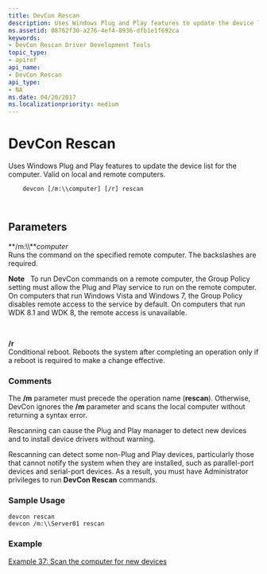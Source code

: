 ```yaml
---
title: DevCon Rescan
description: Uses Windows Plug and Play features to update the device list for the computer. Valid on local and remote computers.
ms.assetid: 08762f30-a276-4ef4-8936-dfb1e1f692ca
keywords:
- DevCon Rescan Driver Development Tools
topic_type:
- apiref
api_name:
- DevCon Rescan
api_type:
- NA
ms.date: 04/20/2017
ms.localizationpriority: medium
---
```


# DevCon Rescan


Uses Windows Plug and Play features to update the device list for the computer. Valid on local and remote computers.

```
    devcon [/m:\\computer] [/r] rescan 

   
```

## <span id="ddk_devcon_rescan_tools"></span><span id="DDK_DEVCON_RESCAN_TOOLS"></span>Parameters


<span id="________m___computer______"></span><span id="________M___COMPUTER______"></span> **/m:\\\\***computer*   
Runs the command on the specified remote computer. The backslashes are required.

**Note**   To run DevCon commands on a remote computer, the Group Policy setting must allow the Plug and Play service to run on the remote computer. On computers that run Windows Vista and Windows 7, the Group Policy disables remote access to the service by default. On computers that run WDK 8.1 and WDK 8, the remote access is unavailable.

 

<span id="________r______"></span><span id="________R______"></span> **/r**   
Conditional reboot. Reboots the system after completing an operation only if a reboot is required to make a change effective.

### <span id="comments"></span><span id="COMMENTS"></span>Comments

The **/m** parameter must precede the operation name (**rescan**). Otherwise, DevCon ignores the **/m** parameter and scans the local computer without returning a syntax error.

Rescanning can cause the Plug and Play manager to detect new devices and to install device drivers without warning.

Rescanning can detect some non-Plug and Play devices, particularly those that cannot notify the system when they are installed, such as parallel-port devices and serial-port devices. As a result, you must have Administrator privileges to run **DevCon Rescan** commands.

### <span id="sample_usage"></span><span id="SAMPLE_USAGE"></span>Sample Usage

```
devcon rescan
devcon /m:\\Server01 rescan
```

### <span id="example"></span><span id="EXAMPLE"></span>Example

[Example 37: Scan the computer for new devices](devcon-examples.md#ddk_example_37_scan_the_computer_for_new_devices_tools)

 

 





